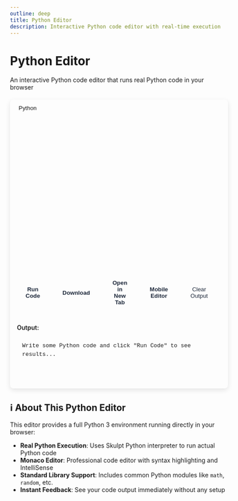 ```yaml
---
outline: deep
title: Python Editor
description: Interactive Python code editor with real-time execution
---
```


# Python Editor <Badge type="danger" text="Experimental" />

An interactive Python code editor that runs real Python code in your browser 

<div class="editor-container">
  <div class="tabs">
    <button class="tab active" onclick="switchLanguage('python')">Python</button>
  </div>
  <div class="editor-wrapper">
    <div id="monaco-editor"></div>
  </div>
  <div class="buttons">
    <button class="run" onclick="runCode()">Run Code</button>
    <button class="download" onclick="downloadCode()">Download</button>
    <button class="fullscreen" onclick="openFullscreenTab()">Open in New Tab</button>
    <button class="fullscreen" onclick="openMobileTab()">Mobile Editor</button>
    <button class="clear" onclick="clearOutput()">Clear Output</button>
    <button class="reset" onclick="resetCode()">Reset Code</button>
  </div>
  <div class="result">
    <strong>Output:</strong>
    <div id="output">Write some Python code and click "Run Code" to see results...</div>
  </div>
</div>

## ℹ️ About This Python Editor

This editor provides a full Python 3 environment running directly in your browser:

- **Real Python Execution**: Uses Skulpt Python interpreter to run actual Python code
- **Monaco Editor**: Professional code editor with syntax highlighting and IntelliSense
- **Standard Library Support**: Includes common Python modules like `math`, `random`, etc.
- **Instant Feedback**: See your code output immediately without any setup



<style>
.editor-container {
  background: var(--vp-c-bg-alt);
  border-radius: 8px;
  overflow: hidden;
  margin: 20px 0;
  border: 1px solid var(--vp-c-divider);
  box-shadow: 0 4px 12px rgba(0, 0, 0, 0.1);
  transition: background-color 0.3s ease, border-color 0.3s ease;
}

.tabs {
  display: flex;
  background: var(--vp-c-bg-soft);
  border-bottom: 1px solid var(--vp-c-divider);
}

.tab {
  padding: 12px 20px;
  background: none;
  border: none;
  color: var(--vp-c-text-2);
  cursor: pointer;
  font-weight: 500;
  transition: all 0.2s ease;
}

.tab.active {
  color: var(--vp-c-brand-1);
  background: var(--gradient-primary);
  border-bottom: 2px solid var(--vp-c-brand-1);
}

.tab:hover:not(.active) {
  color: var(--vp-c-text-1);
  background: var(--vp-c-bg-mute);
}

.editor-wrapper {
  position: relative;
  background: var(--vp-c-bg);
}

#monaco-editor {
  height: 350px;
  width: 100%;
  border: none;
}

/* Open in New Tab Button */
.fullscreen {
  padding: 10px 20px;
  background: var(--btn-primary-bg);
  color: #1e293b; /* Dark text for light mode */
  border: 1px solid var(--btn-primary-border);
  border-radius: 6px;
  cursor: pointer;
  font-weight: 600;
  transition: all 0.3s ease;
  display: flex;
  align-items: center;
  gap: 8px;
}

.fullscreen:hover {
  background: var(--btn-primary-hover);
  border-color: var(--btn-primary-border-hover);
  transform: translateY(-2px);
  box-shadow: 0 4px 12px rgba(59, 130, 246, 0.3);
  color: #0f172a; /* Darker text on hover */
}

.buttons {
  display: flex;
  gap: 12px;
  padding: 16px;
  background: var(--vp-c-bg-soft);
  border-top: 1px solid var(--vp-c-divider);
}

/* Primary Action Buttons - Run Code */
.run {
  padding: 10px 20px;
  background: var(--btn-primary-bg);
  color: #1e293b; /* Dark text for light mode */
  border: 1px solid var(--btn-primary-border);
  border-radius: 6px;
  cursor: pointer;
  font-weight: 600;
  transition: all 0.3s ease;
  display: flex;
  align-items: center;
  gap: 8px;
}

.run:hover {
  background: var(--btn-primary-hover);
  border-color: var(--btn-primary-border-hover);
  transform: translateY(-2px);
  box-shadow: 0 4px 12px rgba(59, 130, 246, 0.3);
  color: #0f172a; /* Darker text on hover */
}

/* Primary Action Buttons - Download */
.download {
  padding: 10px 20px;
  background: var(--btn-primary-bg);
  color: #1e293b; /* Dark text for light mode */
  border: 1px solid var(--btn-primary-border);
  border-radius: 6px;
  cursor: pointer;
  font-weight: 600;
  transition: all 0.3s ease;
  display: flex;
  align-items: center;
  gap: 8px;
}

.download:hover {
  background: var(--btn-primary-hover);
  border-color: var(--btn-primary-border-hover);
  transform: translateY(-2px);
  box-shadow: 0 4px 12px rgba(147, 51, 234, 0.3);
  color: #0f172a; /* Darker text on hover */
}

/* Neutral Action Buttons - Clear Output */
.clear {
  padding: 10px 20px;
  background: var(--btn-neutral-bg);
  color: #1e293b; /* Dark text for light mode */
  border: 1px solid var(--btn-neutral-border);
  border-radius: 6px;
  cursor: pointer;
  font-weight: 500;
  transition: all 0.3s ease;
}

.clear:hover {
  background: var(--btn-neutral-hover);
  border-color: var(--btn-neutral-border-hover);
  transform: translateY(-2px);
  box-shadow: 0 4px 12px rgba(59, 130, 246, 0.2);
  color: #0f172a; /* Darker text on hover */
}

/* Warning Action Buttons - Reset Code */
.reset {
  padding: 10px 20px;
  background: var(--btn-warning-bg);
  color: #78350f; /* Amber dark text for warning buttons */
  border: 1px solid var(--btn-warning-border);
  border-radius: 6px;
  cursor: pointer;
  font-weight: 500;
  transition: all 0.3s ease;
}

.reset:hover {
  background: var(--btn-warning-hover);
  border-color: var(--btn-warning-border-hover);
  transform: translateY(-2px);
  box-shadow: 0 4px 12px rgba(245, 158, 11, 0.3);
  color: #451a03; /* Darker amber text on hover */
}

/* Dark Mode Editor Button Styles */
.dark .fullscreen {
  color: white; /* White text for dark mode */
}

.dark .fullscreen:hover {
  color: white;
}

.dark .run {
  color: white;
}

.dark .run:hover {
  color: white;
}

.dark .download {
  color: white;
}

.dark .download:hover {
  color: white;
}

.dark .clear {
  color: white;
}

.dark .clear:hover {
  color: white;
}

.dark .reset {
  color: white; /* White text for better contrast in dark mode */
}

.dark .reset:hover {
  color: white;
}

.result {
  padding: 16px;
  background: var(--vp-c-bg-alt);
  border-top: 1px solid var(--vp-c-divider);
}

.result strong {
  color: var(--vp-c-brand-1);
  display: block;
  margin-bottom: 12px;
  font-size: 14px;
  font-weight: 600;
}

#output {
  color: var(--vp-c-brand-1);
  font-family: 'Consolas', 'Monaco', 'Courier New', monospace;
  font-size: 13px;
  line-height: 1.5;
  background: var(--vp-c-bg-mute);
  padding: 12px;
  border-radius: 4px;
  border-left: 3px solid var(--vp-c-brand-1);
  white-space: pre-wrap;
  min-height: 80px;
}

/* Dark mode specific overrides for editor */
.dark .editor-container {
  box-shadow: 0 4px 12px rgba(0, 0, 0, 0.3);
}
</style>

<script>
if (typeof window !== 'undefined') {
  let editor = null;
  let currentLanguage = 'python';
  
  // Load Monaco Editor and Skulpt dynamically
  function loadMonaco() {
    return new Promise((resolve) => {
      if (window.require && window.monaco) {
        resolve();
        return;
      }
      
      const script = document.createElement('script');
      script.src = 'https://cdnjs.cloudflare.com/ajax/libs/monaco-editor/0.44.0/min/vs/loader.min.js';
      script.onload = () => {
        setTimeout(resolve, 100);
      };
      document.head.appendChild(script);
    });
  }
  
  // Load Skulpt for Python execution
  function loadSkulpt() {
    return new Promise((resolve, reject) => {
      if (window.Sk) {
        resolve();
        return;
      }
      
      // Load Skulpt core
      const skulptScript = document.createElement('script');
      skulptScript.src = 'https://skulpt.org/js/skulpt.min.js';
      skulptScript.onload = () => {
        // Load Skulpt standard library
        const skulptStdlib = document.createElement('script');
        skulptStdlib.src = 'https://skulpt.org/js/skulpt-stdlib.js';
        skulptStdlib.onload = () => {
          console.log('Skulpt loaded successfully!');
          resolve();
        };
        skulptStdlib.onerror = () => reject(new Error('Failed to load Skulpt stdlib'));
        document.head.appendChild(skulptStdlib);
      };
      skulptScript.onerror = () => reject(new Error('Failed to load Skulpt'));
      document.head.appendChild(skulptScript);
    });
  }
  
  const pythonTemplate = `# Welcome to the Python Editor! 
# This is a real Python 3 interpreter running in your browser

# Basic Python programming examples
print("Hello from Python!")

# Variables and data types
name = "Python Programmer"
age = 25
height = 5.8
is_student = True

print(f"Name: {name}")
print(f"Age: {age}")
print(f"Height: {height} feet")
print(f"Is student: {is_student}")`;

  async function initializeMonaco() {
    try {
      await loadMonaco();
      
      // Load Skulpt for Python execution
      loadSkulpt().catch(error => {
        console.warn('Skulpt failed to load:', error);
      });
      
      if (!window.require) {
        console.error('Monaco loader not available');
        return;
      }
      
      window.require.config({ 
        paths: { 
          'vs': 'https://cdnjs.cloudflare.com/ajax/libs/monaco-editor/0.44.0/min/vs' 
        } 
      });
      
      window.require(['vs/editor/editor.main'], function () {
        const editorElement = document.getElementById('monaco-editor');
        if (!editorElement) {
          console.error('Monaco editor container not found');
          return;
        }
        
        // Detect current theme
        const isDarkMode = document.documentElement.classList.contains('dark') || 
                          window.matchMedia('(prefers-color-scheme: dark)').matches;
        
        editor = monaco.editor.create(editorElement, {
          value: pythonTemplate,
          language: 'python',
          theme: isDarkMode ? 'vs-dark' : 'vs',
          fontSize: 14,
          lineNumbers: 'on',
          roundedSelection: false,
          scrollBeyondLastLine: false,
          readOnly: false,
          automaticLayout: true,
          minimap: { enabled: false },
          folding: true,
          lineNumbersMinChars: 3,
          scrollbar: {
            verticalScrollbarSize: 8,
            horizontalScrollbarSize: 8
          }
        });
        
        // Watch for theme changes and update editor theme
        const themeObserver = new MutationObserver((mutations) => {
          mutations.forEach((mutation) => {
            if (mutation.type === 'attributes' && mutation.attributeName === 'class') {
              const isDark = document.documentElement.classList.contains('dark');
              if (editor) {
                monaco.editor.setTheme(isDark ? 'vs-dark' : 'vs');
              }
            }
          });
        });
        
        themeObserver.observe(document.documentElement, {
          attributes: true,
          attributeFilter: ['class']
        });
        
        console.log('Monaco Editor initialized successfully!');
      });
    } catch (error) {
      console.error('Failed to initialize Monaco:', error);
    }
  }

  function switchLanguage(lang) {
    // This editor is Python-only
    currentLanguage = 'python';
  }

  function downloadCode() {
    if (!editor) {
      showNotification('Editor not ready yet');
      return;
    }
    
    try {
      const code = editor.getValue();
      const blob = new Blob([code], { type: 'text/plain' });
      const url = window.URL.createObjectURL(blob);
      
      const link = document.createElement('a');
      link.href = url;
      link.download = 'exercise.py';
      link.style.display = 'none';
      
      document.body.appendChild(link);
      link.click();
      document.body.removeChild(link);
      
      window.URL.revokeObjectURL(url);
      showNotification('Python file downloaded as exercise.py');
    } catch (error) {
      showNotification('Error downloading file');
      console.error('Download error:', error);
    }
  }

  function openFullscreenTab() {
    if (!editor) {
      showNotification('Editor not ready yet');
      return;
    }
    
    try {
      // Get current code
      const currentCode = editor.getValue();
      
      // Save to localStorage for sharing between tabs
      localStorage.setItem('pythonEditorCode', currentCode);
      localStorage.setItem('pythonEditorTimestamp', Date.now().toString());
      
      // Open fullscreen editor HTML file in new tab
      const fullscreenUrl = window.location.origin + '/Python-Programming/editor-fullscreen.html';
      const newTab = window.open(fullscreenUrl, '_blank');
      
      if (newTab) {
        showNotification('Opening Python editor in new tab...');
      } else {
        showNotification('Please allow popups to open fullscreen editor');
      }
    } catch (error) {
      showNotification('Error opening fullscreen editor');
      console.error('New tab error:', error);
    }
  }

  function runCode() {
    const output = document.getElementById('output');
    
    if (!editor) {
      output.textContent = 'Error: Editor not initialized. Please wait for the editor to load.';
      showNotification('Editor not ready yet');
      return;
    }
    
    try {
      const code = editor.getValue();
      output.textContent = `Running Python code...\\n\\n`;
      
      setTimeout(() => {
        executePython(code, output);
      }, 500);
    } catch (error) {
      output.textContent = `Error: ${error.message}`;
      showNotification('Error running code');
    }
  }
  
  async function executePython(code, output) {
    try {
      if (!window.Sk) {
        output.textContent = '⏳ Loading Python interpreter...\\n\\n';
        await loadSkulpt();
      }
      
      // Configure Skulpt for Python 3
      let pythonOutput = '';
      
      Sk.pre = "output";
      Sk.configure({
        output: function(text) {
          pythonOutput += text;
        },
        read: function(x) {
          if (Sk.builtinFiles === undefined || Sk.builtinFiles["files"][x] === undefined) {
            throw "File not found: '" + x + "'";
          }
          return Sk.builtinFiles["files"][x];
        },
        __future__: Sk.python3,
        python3: true
      });
      
      // Execute the Python code
      output.textContent = '🚀 Running Python code...\\n\\n';
      
      const promise = Sk.misceval.asyncToPromise(() => {
        return Sk.importMainWithBody("<stdin>", false, code, true);
      });
      
      await promise;
      
      // Display results
      if (pythonOutput.trim()) {
        output.textContent = `${pythonOutput}\\n✅ Python executed successfully in browser!\\n📝 This code ran using Skulpt - a Python interpreter in JavaScript.\\n🐍 Note: Skulpt supports most Python 3 features. Some advanced features may not be available.`;
      } else {
        output.textContent = `✅ Python code executed successfully!\\n📝 No output produced. Try adding print() statements to see results.\\n\\n🐍 Using Skulpt Python interpreter in browser.\\n📌 Tip: Use print() statements, basic operations, loops, functions, and imports.`;
      }
      
      showNotification('Python executed successfully!');
      
    } catch (error) {
      // Format Python error messages nicely
      let errorMessage = error.toString();
      
      // Extract useful error information
      if (error.traceback) {
        const lineInfo = error.traceback[0];
        if (lineInfo && lineInfo.lineno) {
          errorMessage = `Line ${lineInfo.lineno}: ${error.args ? error.args.v[0].v : errorMessage}`;
        }
      }
      
      output.textContent = `❌ Python Error:\\n${errorMessage}\\n\\n📝 Check your Python syntax and try again.\\n🐍 Using Skulpt Python interpreter.`;
      showNotification('Python execution error');
    }
  }

  function clearOutput() {
    const output = document.getElementById('output');
    output.textContent = 'Output cleared. Write some Python code and click "Run Code" to see results...';
    showNotification('Output cleared');
  }

  function resetCode() {
    if (!editor) {
      showNotification('Editor not ready yet');
      return;
    }
    
    try {
      editor.setValue(pythonTemplate);
      document.getElementById('output').textContent = 'Code reset to template. Ready to run!';
      showNotification('Code reset to Python template');
    } catch (error) {
      showNotification('Error resetting code');
    }
  }

  function openMobileTab() {
    if (!editor) {
      showNotification('Editor not ready yet');
      return;
    }
    
    try {
      // Get current code
      const currentCode = editor.getValue();
      
      // Save to localStorage for sharing between tabs
      localStorage.setItem('pythonEditorCode', currentCode);
      localStorage.setItem('pythonEditorTimestamp', Date.now().toString());
      
      // Open mobile editor HTML file in new tab
      const mobileUrl = window.location.origin + '/Python-Programming/editor-mobile.html';
      const newTab = window.open(mobileUrl, '_blank');
      
      if (newTab) {
        showNotification('Opening mobile Python editor...');
      } else {
        showNotification('Please allow popups to open mobile editor');
      }
    } catch (error) {
      showNotification('Error opening mobile editor');
      console.error('Mobile tab error:', error);
    }
  }

  // Make functions globally available
  window.switchLanguage = switchLanguage;
  window.runCode = runCode;
  window.downloadCode = downloadCode;
  window.openFullscreenTab = openFullscreenTab;
  window.openMobileTab = openMobileTab;
  window.clearOutput = clearOutput;
  window.resetCode = resetCode;

  // Simple notification function
  function showNotification(message) {
    const notification = document.createElement('div');
    notification.style.cssText = `
      position: fixed;
      top: 20px;
      right: 20px;
      background: #3b82f6;
      color: white;
      padding: 12px 20px;
      border-radius: 8px;
      box-shadow: 0 4px 12px rgba(0, 0, 0, 0.15);
      z-index: 1001;
      font-size: 14px;
      animation: slideIn 0.3s ease;
    `;
    notification.textContent = message;
    
    document.body.appendChild(notification);
    
    setTimeout(() => {
      notification.style.animation = 'slideOut 0.3s ease';
      setTimeout(() => {
        if (notification.parentNode) {
          notification.remove();
        }
      }, 300);
    }, 2000);
  }
  
  // Mobile detection and redirect
  function isMobileDevice() {
    const userAgent = navigator.userAgent || navigator.vendor || window.opera;
    
    // Check for mobile user agents
    const mobileRegex = /android|webos|iphone|ipad|ipod|blackberry|iemobile|opera mini|mobile/i;
    const isMobileUA = mobileRegex.test(userAgent.toLowerCase());
    
    // Check for touch capability
    const isTouchDevice = 'ontouchstart' in window || navigator.maxTouchPoints > 0;
    
    // Check screen size (mobile-like dimensions)
    const isSmallScreen = window.innerWidth <= 768 || window.innerHeight <= 600;
    
    // Combine checks for better detection
    return isMobileUA || (isTouchDevice && isSmallScreen);
  }
  
  function redirectToMobile() {
    // Get current code if editor exists
    let currentCode = '';
    if (editor) {
      currentCode = editor.getValue();
    }
    
    // Save code to localStorage for mobile editor
    if (currentCode) {
      localStorage.setItem('pythonEditorCode', currentCode);
      localStorage.setItem('pythonEditorTimestamp', Date.now().toString());
    }
    
    // Redirect to mobile editor
    const mobileUrl = window.location.origin + window.location.pathname.replace('/editor/python-editor', '/editor-mobile.html');
    window.location.href = mobileUrl;
  }
  
  function checkMobileAndRedirect() {
    // Check for force mobile parameter (for testing/manual access)
    const urlParams = new URLSearchParams(window.location.search);
    const forceMobile = urlParams.get('mobile') === 'true';
    const forceDesktop = urlParams.get('desktop') === 'true';
    
    if (forceDesktop) {
      console.log('Desktop mode forced via URL parameter');
      return false;
    }
    
    if (forceMobile || isMobileDevice()) {
      console.log(forceMobile ? 'Mobile mode forced via URL parameter' : 'Mobile device detected, redirecting to mobile editor...');
      
      // Add a small delay to show a loading message
      const loadingMsg = document.createElement('div');
      loadingMsg.style.cssText = `
        position: fixed;
        top: 0;
        left: 0;
        width: 100%;
        height: 100%;
        background: #0d1117;
        color: white;
        display: flex;
        align-items: center;
        justify-content: center;
        font-family: Inter, sans-serif;
        font-size: 16px;
        z-index: 9999;
      `;
      loadingMsg.textContent = 'Redirecting to mobile editor...';
      document.body.appendChild(loadingMsg);
      
      // Redirect after brief delay
      setTimeout(redirectToMobile, 800);
      return true;
    }
    return false;
  }

  // Initialize when DOM is ready
  function init() {
    console.log('Initializing Python editor...');
    
    // Wait a bit for DOM to be fully ready
    setTimeout(() => {
      initializeMonaco();
    }, 500);
  }
  
  if (document.readyState === 'loading') {
    document.addEventListener('DOMContentLoaded', init);
  } else {
    init();
  }
  
  // Add animation styles
  const style = document.createElement('style');
  style.textContent = `
    @keyframes slideIn {
      from { opacity: 0; transform: translateX(100%); }
      to { opacity: 1; transform: translateX(0); }
    }
    @keyframes slideOut {
      from { opacity: 1; transform: translateX(0); }
      to { opacity: 0; transform: translateX(100%); }
    }
  `;
  document.head.appendChild(style);
}
</script>